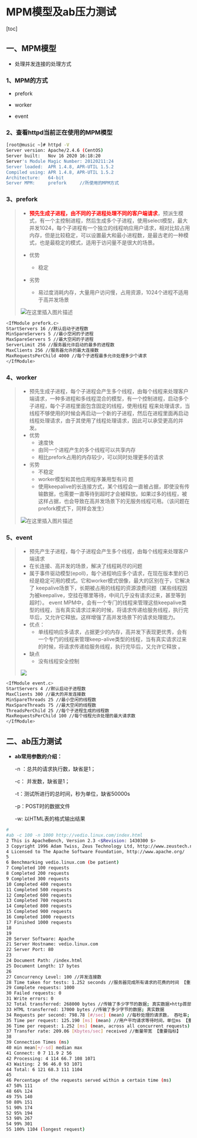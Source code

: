 # MPM模型及ab压力测试

[toc]

## 一、MPM模型

* 处理并发连接的处理方式

### 1、MPM的方式

* prefork

* worker
* event

### 2、查看httpd当前正在使用的MPM模型

```bash
[root@music ~]# httpd -V 
Server version: Apache/2.4.6 (CentOS)
Server built:   Nov 16 2020 16:18:20
Server's Module Magic Number: 20120211:24
Server loaded:  APR 1.4.8, APR-UTIL 1.5.2
Compiled using: APR 1.4.8, APR-UTIL 1.5.2
Architecture:   64-bit
Server MPM:     prefork		//所使用的MPM方式
```

### 3、prefork

> * **<font color="red">预先生成子进程，由不同的子进程处理不同的客户端请求</font>**，预派生模式，有⼀个主控制进程，然后⽣成多个⼦进程，使用select模型，最⼤并发1024，每个子进程有⼀个独立的线程响应用户请求，相对⽐较占用内存，但是比较稳定，可以设置最⼤和最小进程数，是最古⽼的⼀种模式，也是最稳定的模式，适用于访问量不是很大的场景。
>
> * 优势
>   * 稳定
> * 劣势
>   * 易过度消耗内存，大量用户访问慢，占用资源，1024个进程不适⽤于高并发场景
>
> ![在这里插入图片描述](https://img-blog.csdnimg.cn/2019122919432434.png?x-oss-process=image/watermark,type_ZmFuZ3poZW5naGVpdGk,shadow_10,text_aHR0cHM6Ly9ibG9nLmNzZG4ubmV0L1Rob21hc19DWVE=,size_16,color_FFFFFF,t_70)

```bash
<IfModule prefork.c>
StartServers 16 //默认启动子进程数
MinSpareServers 5 //最小空闲的子进程
MaxSpareServers 5 //最大空闲的子进程
ServerLimit 256 //服务器允许启动的最多的进程数
MaxClients 256 //服务器允许的最大连接数
MaxRequestsPerChild 4000 //每个子进程最多允许处理多少个请求
</IfModule>
```

### 4、worker

> * 预先生成子进程，每个子进程会产生多个线程，由每个线程来处理客户端请求，⼀种多进程和多线程混合的模型，有⼀个控制进程，启动多个⼦进程，每个⼦进程里面包含固定的线程，使⽤线程 程来处理请求，当线程不够使⽤的时候会再启动⼀个新的⼦进程，然后在进程⾥⾯再启动线程处理请求，由于其使⽤了线程处理请求，因此可以承受更⾼的并发。
> * 优势
>   * 速度快
>   * 由同一个进程产生的多个线程可以共享内存
>   * 相⽐prefork占⽤的内存较少，可以同时处理更多的请求
> * 劣势
>   * 不稳定
>   * worker模型和其他应用程序兼用型有问 题
>   * 使⽤keepalive的⻓连接⽅式，某个线程会⼀直被占据，即使没有传输数据，也需要⼀直等待到超时才会被释放。如果过多的线程，被这样占据，也会导致在⾼并发场景下的⽆服务线程可⽤。（该问题在prefork模式下，同样会发⽣）
>
> ![在这里插入图片描述](https://img-blog.csdnimg.cn/2019122919433997.png?x-oss-process=image/watermark,type_ZmFuZ3poZW5naGVpdGk,shadow_10,text_aHR0cHM6Ly9ibG9nLmNzZG4ubmV0L1Rob21hc19DWVE=,size_16,color_FFFFFF,t_70)

### 5、event

> * 预先产生子进程，每个子进程会产生多个线程，由每个线程来处理客户端请求
> * 在长连接、高并发的场景，解决了线程耗尽的问题
> * 属于事件驱动模型(epoll)，每个进程响应多个请求，在现在版本⾥的已经是稳定可⽤的模式。它和worker模式很像，最⼤的区别在于，它解决了 keepalive场景下，长期被占⽤的线程的资源浪费问题（某些线程因为被keepalive，空挂在哪⾥等待，中间⼏乎没有请求过来，甚⾄等到超时）。
>   event MPM中，会有⼀个专⻔的线程来管理这些keepalive类型的线程，当有真实请求过来的时候，将请求传递给服务线程，执⾏完毕后，⼜允许它释放。这样增强了⾼并发场景下的请求处理能力。
> * 优点：
>   * 单线程响应多请求，占据更少的内存，高并发下表现更优秀，会有⼀个专门的线程来管理keep-alive类型的线程，当有真实请求过来的时候，将请求传递给服务线程，执⾏完毕后，⼜允许它释放 。
> * 缺点
>   * 没有线程安全控制
>
> ![](https://img-blog.csdnimg.cn/20191229194352734.png?x-oss-process=image/watermark,type_ZmFuZ3poZW5naGVpdGk,shadow_10,text_aHR0cHM6Ly9ibG9nLmNzZG4ubmV0L1Rob21hc19DWVE=,size_16,color_FFFFFF,t_70)

```bash
<IfModule event.c>
StartServers 4 //默认启动子进程数
MaxClients 300 //最大的并发连接数
MinSpareThreads 25 //最小空闲的线程数
MaxSpareThreads 75 //最大空闲的线程数
ThreadsPerChild 25 //每个子进程生成的线程数
MaxRequestsPerChild 100 //每个线程允许处理的最大请求数
</IfModule>
```

## 二、ab压力测试

* **ab常用参数的介绍：**

  -n ：总共的请求执行数，缺省是1；

  -c： 并发数，缺省是1；

  -t：测试所进行的总时间，秒为单位，缺省50000s

  -p：POST时的数据文件

  -w: 以HTML表的格式输出结果

```bash
#
#ab ‐c 100 ‐n 1000 http://vedio.linux.com/index.html
2 This is ApacheBench, Version 2.3 <$Revision: 1430300 $>
3 Copyright 1996 Adam Twiss, Zeus Technology Ltd, http://www.zeustech.net/
4 Licensed to The Apache Software Foundation, http://www.apache.org/
5
6 Benchmarking vedio.linux.com (be patient)
7 Completed 100 requests
8 Completed 200 requests
9 Completed 300 requests
10 Completed 400 requests
11 Completed 500 requests
12 Completed 600 requests
13 Completed 700 requests
14 Completed 800 requests
15 Completed 900 requests
16 Completed 1000 requests
17 Finished 1000 requests
18
19
20 Server Software: Apache
21 Server Hostname: vedio.linux.com
22 Server Port: 80
23
24 Document Path: /index.html
25 Document Length: 17 bytes
26
27 Concurrency Level: 100 //并发连接数
28 Time taken for tests: 1.252 seconds //服务器完成所有请求的花费的时间 【重要指标】
29 Complete requests: 1000
30 Failed requests: 0
31 Write errors: 0
32 Total transferred: 268000 bytes //传输了多少字节的数据; 真实数据+http首部
33 HTML transferred: 17000 bytes //传输了多少字节的数据; 真实数据
34 Requests per second: 798.78 [#/sec] (mean) //每秒处理的请求数， 吞吐率;【重要指标】
35 Time per request: 125.190 [ms] (mean) //用户平均请求等待时间，单位ms 【重要指标】
36 Time per request: 1.252 [ms] (mean, across all concurrent requests) //用户请求的处理时间 【重要指标】
37 Transfer rate: 209.06 [Kbytes/sec] received //衡量带宽 【重要指标】
38
39 Connection Times (ms)
40 min mean[+/‐sd] median max
41 Connect: 0 7 11.9 2 56
42 Processing: 4 114 66.7 108 1071
43 Waiting: 2 96 46.0 93 1071
44 Total: 6 121 68.3 111 1104
45
46 Percentage of the requests served within a certain time (ms)
47 50% 111
48 66% 124
49 75% 140
50 80% 151
51 90% 174
52 95% 194
53 98% 267
54 99% 301
55 100% 1104 (longest request)
```


